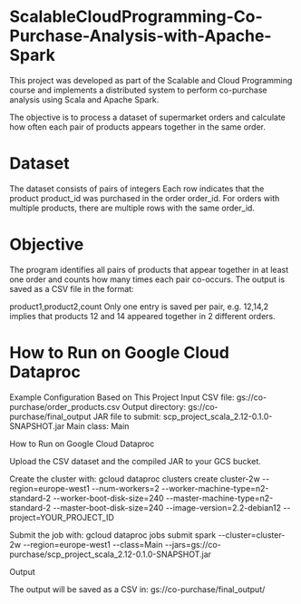 # ScalableCloudProgramming-Co-Purchase-Analysis-with-Apache-Spark
This project was developed as part of the Scalable and Cloud Programming course and implements a distributed system to perform co-purchase analysis using Scala and Apache Spark.

The objective is to process a dataset of supermarket orders and calculate how often each pair of products appears together in the same order.

# Dataset

The dataset consists of pairs of integers
Each row indicates that the product product_id was purchased in the order order_id. For orders with multiple products, there are multiple rows with the same order_id.

# Objective
The program identifies all pairs of products that appear together in at least one order and counts how many times each pair co-occurs. The output is saved as a CSV file in the format:

product1,product2,count
Only one entry is saved per pair, e.g. 12,14,2 implies that products 12 and 14 appeared together in 2 different orders.

# How to Run on Google Cloud Dataproc

Example Configuration Based on This Project
Input CSV file: gs://co-purchase/order_products.csv
Output directory: gs://co-purchase/final_output
JAR file to submit: scp_project_scala_2.12-0.1.0-SNAPSHOT.jar
Main class: Main


How to Run on Google Cloud Dataproc

Upload the CSV dataset and the compiled JAR to your GCS bucket.

Create the cluster with: gcloud dataproc clusters create cluster-2w
--region=europe-west1
--num-workers=2
--worker-machine-type=n2-standard-2
--worker-boot-disk-size=240
--master-machine-type=n2-standard-2
--master-boot-disk-size=240
--image-version=2.2-debian12
--project=YOUR_PROJECT_ID

Submit the job with: gcloud dataproc jobs submit spark
--cluster=cluster-2w
--region=europe-west1
--class=Main
--jars=gs://co-purchase/scp_project_scala_2.12-0.1.0-SNAPSHOT.jar

Output

The output will be saved as a CSV in: gs://co-purchase/final_output/
